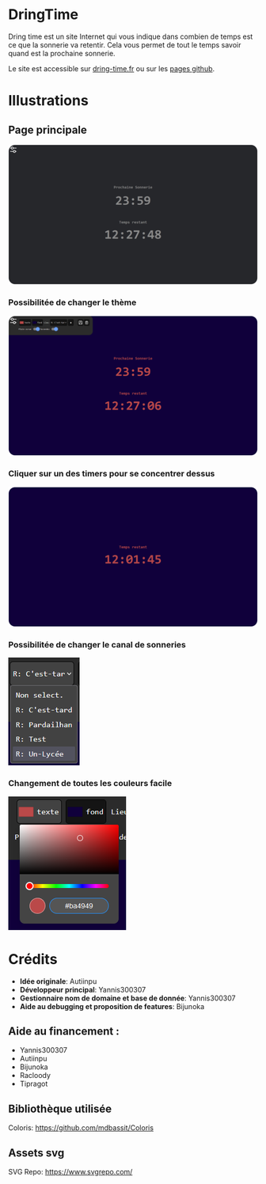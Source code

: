 # **DringTime**

Dring time est un site Internet qui vous indique dans combien de temps est ce que la sonnerie va retentir. Cela vous permet de tout le temps savoir quand est la prochaine sonnerie.

Le site est accessible sur [dring-time.fr](https://dring-time.fr) ou sur les [pages github](https://pardasuperdev.github.io/DringTime/).

# Illustrations

## Page principale

![main-screenshot](https://github.com/PardaSuperDev/DringTime/blob/main/.github/repo_assets/dring-time-screenshot-1.png?raw=true)

### Possibilitée de changer le thème

![other-color-screenshot](https://github.com/PardaSuperDev/DringTime/blob/main/.github/repo_assets/dring-time-screenshot-2.png?raw=true)

### Cliquer sur un des timers pour se concentrer dessus

![timer-focus-screenshot](https://github.com/PardaSuperDev/DringTime/blob/main/.github/repo_assets/dring-time-screenshot-3.png?raw=true)

### Possibilitée de changer le canal de sonneries

![provider-select-screenshot](https://github.com/PardaSuperDev/DringTime/blob/main/.github/repo_assets/dring-time-provider-selection-screenshot.png?raw=true)

### Changement de toutes les couleurs facile

![other-color-screenshot](https://github.com/PardaSuperDev/DringTime/blob/main/.github/repo_assets/dring-time-color-selection-screenshot.png?raw=true)

# Crédits

- **Idée originale**: Autiinpu
- **Développeur principal**: Yannis300307
- **Gestionnaire nom de domaine et base de donnée**: Yannis300307
- **Aide au debugging et proposition de features**: Bijunoka

## Aide au financement :
- Yannis300307
- Autiinpu
- Bijunoka
- Racloody
- Tipragot

<!-- Ajouter lien vers page des crédits -->

## Bibliothèque utilisée

Coloris: https://github.com/mdbassit/Coloris

## Assets svg

SVG Repo: https://www.svgrepo.com/
